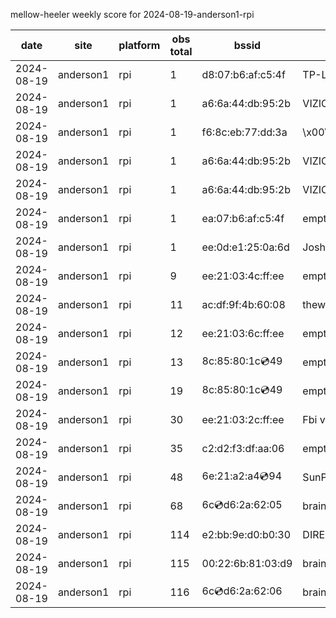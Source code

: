 mellow-heeler weekly score for 2024-08-19-anderson1-rpi

|date|site|platform|obs total|bssid|ssid|
|--|--|--|--|--|--|
|2024-08-19|anderson1|rpi|1|d8:07:b6:af:c5:4f|TP-Link_C54F|
|2024-08-19|anderson1|rpi|1|a6:6a:44:db:95:2b|VIZIOCastAudio3253|
|2024-08-19|anderson1|rpi|1|f6:8c:eb:77:dd:3a|\x00\x00\x00\x00\x00\x00\x00\x00\x00\x00\x00\x00\x00\x00|
|2024-08-19|anderson1|rpi|1|a6:6a:44:db:95:2b|VIZIOCastAudio2011|
|2024-08-19|anderson1|rpi|1|a6:6a:44:db:95:2b|VIZIOCastAudio6527|
|2024-08-19|anderson1|rpi|1|ea:07:b6:af:c5:4f|empty_ssid|
|2024-08-19|anderson1|rpi|1|ee:0d:e1:25:0a:6d|JoshLily|
|2024-08-19|anderson1|rpi|9|ee:21:03:4c:ff:ee|empty_ssid|
|2024-08-19|anderson1|rpi|11|ac:df:9f:4b:60:08|theweef|
|2024-08-19|anderson1|rpi|12|ee:21:03:6c:ff:ee|empty_ssid|
|2024-08-19|anderson1|rpi|13|8c:85:80:1c:cd:49|empty_ssid|
|2024-08-19|anderson1|rpi|19|8c:85:80:1c:cd:49|empty_ssid|
|2024-08-19|anderson1|rpi|30|ee:21:03:2c:ff:ee|Fbi van 13|
|2024-08-19|anderson1|rpi|35|c2:d2:f3:df:aa:06|empty_ssid|
|2024-08-19|anderson1|rpi|48|6e:21:a2:a4:cd:94|SunPower21450|
|2024-08-19|anderson1|rpi|68|6c:cd:d6:2a:62:05|braingang2_5GEXT|
|2024-08-19|anderson1|rpi|114|e2:bb:9e:d0:b0:30|DIRECT-9ED03030|
|2024-08-19|anderson1|rpi|115|00:22:6b:81:03:d9|braingang2|
|2024-08-19|anderson1|rpi|116|6c:cd:d6:2a:62:06|braingang2_2GEXT|
